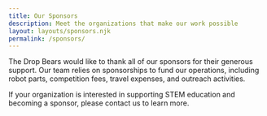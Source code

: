 ```yaml
---
title: Our Sponsors
description: Meet the organizations that make our work possible
layout: layouts/sponsors.njk
permalink: /sponsors/
---
```


The Drop Bears would like to thank all of our sponsors for their generous support. Our team relies on sponsorships to fund our operations, including robot parts, competition fees, travel expenses, and outreach activities.

If your organization is interested in supporting STEM education and becoming a sponsor, please contact us to learn more.